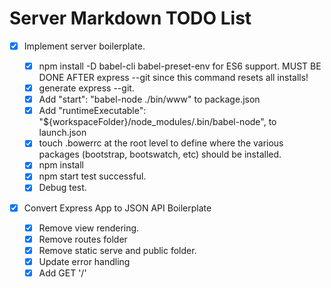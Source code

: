 # Server Markdown TODO List

- [x] Implement server boilerplate.

  - [x] npm install -D babel-cli babel-preset-env for ES6 support. MUST BE DONE AFTER express --git since this command resets all installs!
  - [x] generate express --git.
  - [x] Add "start": "babel-node ./bin/www" to package.json
  - [x] Add "runtimeExecutable": "\${workspaceFolder}/node_modules/.bin/babel-node", to launch.json
  - [x] touch .bowerrc at the root level to define where the various packages (bootstrap, bootswatch, etc) should be installed.
  - [x] npm install
  - [x] npm start test successful.
  - [x] Debug test.

- [x] Convert Express App to JSON API Boilerplate

  - [x] Remove view rendering.
  - [x] Remove routes folder
  - [x] Remove static serve and public folder.
  - [x] Update error handling
  - [x] Add GET '/'

